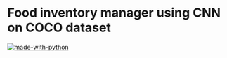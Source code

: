 # Food inventory manager using CNN on COCO dataset

[![made-with-python](https://img.shields.io/badge/Made%20with-Python-1f425f.svg)](https://www.python.org/)

